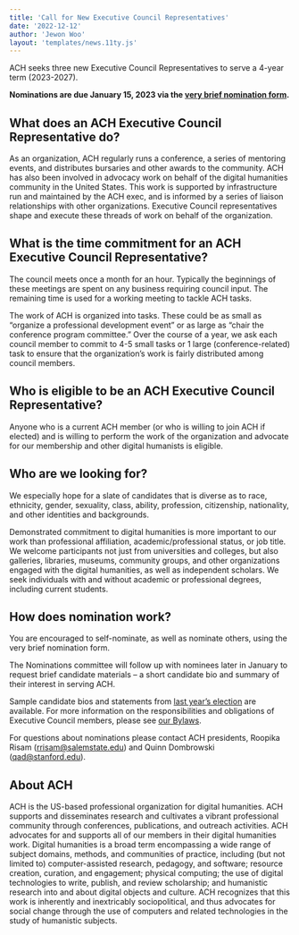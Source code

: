 ```yaml
---
title: 'Call for New Executive Council Representatives'
date: '2022-12-12'
author: 'Jewon Woo'
layout: 'templates/news.11ty.js'
---
```

ACH seeks three new Executive Council Representatives to serve a 4-year term (2023-2027).

**Nominations are due January 15, 2023 via the [very brief nomination form](https://forms.gle/iCuZAj8YK8gLm4MA7).**

## What does an ACH Executive Council Representative do?

As an organization, ACH regularly runs a conference, a series of mentoring events, and distributes bursaries and other awards to the community. ACH has also been involved in advocacy work on behalf of the digital humanities community in the United States. This work is supported by infrastructure run and maintained by the ACH exec, and is informed by a series of liaison relationships with other organizations. Executive Council representatives shape and execute these threads of work on behalf of the organization.

## What is the time commitment for an ACH Executive Council Representative?

The council meets once a month for an hour. Typically the beginnings of these meetings are spent on any business requiring council input. The remaining time is used for a working meeting to tackle ACH tasks.

The work of ACH is organized into tasks. These could be as small as “organize a professional development event” or as large as “chair the conference program committee.” Over the course of a year, we ask each council member to commit to 4-5 small tasks or 1 large (conference-related) task to ensure that the organization’s work is fairly distributed among council members.

## Who is eligible to be an ACH Executive Council Representative?

Anyone who is a current ACH member (or who is willing to join ACH if elected) and is willing to perform the work of the organization and advocate for our membership and other digital humanists is eligible.

## Who are we looking for?

We especially hope for a slate of candidates that is diverse as to race, ethnicity, gender, sexuality, class, ability, profession, citizenship, nationality, and other identities and backgrounds.

Demonstrated commitment to digital humanities is more important to our work than professional affiliation, academic/professional status, or job title. We welcome participants not just from universities and colleges, but also galleries, libraries, museums, community groups, and other organizations engaged with the digital humanities, as well as independent scholars. We seek individuals with and without academic or professional degrees, including current students.

## How does nomination work?

You are encouraged to self-nominate, as well as nominate others, using the very brief nomination form.

The Nominations committee will follow up with nominees later in January to request brief candidate materials – a short candidate bio and summary of their interest in serving ACH.

Sample candidate bios and statements from [last year’s election](/news/2022/02/ach-2022-elections-slate/) are available. For more information on the responsibilities and obligations of Executive Council members, please see [our Bylaws](http://www.ach.org/about/constitution).

For questions about nominations please contact ACH presidents, Roopika Risam ([rrisam@salemstate.edu](mailto:rrisam@salemstate.edu)) and Quinn Dombrowski ([qad@stanford.edu](mailto:qad@stanford.edu)).

## About ACH

ACH is the US-based professional organization for digital humanities. ACH supports and disseminates research and cultivates a vibrant professional community through conferences, publications, and outreach activities. ACH advocates for and supports all of our members in their digital humanities work. Digital humanities is a broad term encompassing a wide range of subject domains, methods, and communities of practice, including (but not limited to) computer-assisted research, pedagogy, and software; resource creation, curation, and engagement; physical computing; the use of digital technologies to write, publish, and review scholarship; and humanistic research into and about digital objects and culture. ACH recognizes that this work is inherently and inextricably sociopolitical, and thus advocates for social change through the use of computers and related technologies in the study of humanistic subjects.
